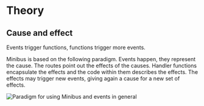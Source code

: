 # Theory

## Cause and effect

Events trigger functions, functions trigger more events.

Minibus is based on the following paradigm. Events happen, they represent the cause. The routes point out the effects of the causes. Handler functions encapsulate the effects and the code within them describes the effects. The effects may trigger new events, giving again a cause for a new set of effects.

![Paradigm for using Minibus and events in general](../master/img/eventmodel.png?raw=true)